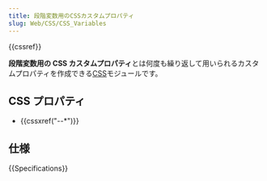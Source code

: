 ```yaml
---
title: 段階変数用のCSSカスタムプロパティ
slug: Web/CSS/CSS_Variables
---
```


{{cssref}}

**段階変数用の CSS カスタムプロパティ**とは何度も繰り返して用いられるカスタムプロパティを作成できる[CSS](/ja/docs/Web/CSS)モジュールです。

## CSS プロパティ

- {{cssxref("--*")}}

## 仕様

{{Specifications}}
